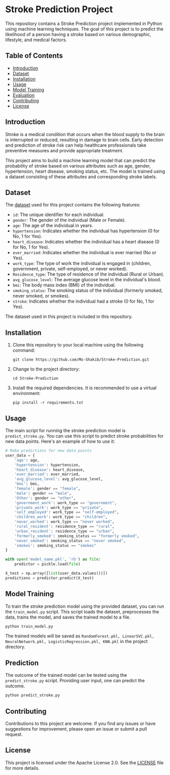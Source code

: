 # Stroke Prediction Project

This repository contains a Stroke Prediction project implemented in Python using machine learning techniques. The goal of this project is to predict the likelihood of a person having a stroke based on various demographic, lifestyle, and medical factors.

## Table of Contents

- [Introduction](#introduction)
- [Dataset](#dataset)
- [Installation](#installation)
- [Usage](#usage)
- [Model Training](#model-training)
- [Evaluation](#evaluation)
- [Contributing](#contributing)
- [License](#license)

## Introduction

Stroke is a medical condition that occurs when the blood supply to the brain is interrupted or reduced, resulting in damage to brain cells. Early detection and prediction of stroke risk can help healthcare professionals take preventive measures and provide appropriate treatment.

This project aims to build a machine learning model that can predict the probability of stroke based on various attributes such as age, gender, hypertension, heart disease, smoking status, etc. The model is trained using a dataset consisting of these attributes and corresponding stroke labels.

## Dataset

The [dataset](dataset.csv) used for this project contains the following features:

- `id`: The unique identifier for each individual.
- `gender`: The gender of the individual (Male or Female).
- `age`: The age of the individual in years.
- `hypertension`: Indicates whether the individual has hypertension (0 for No, 1 for Yes).
- `heart_disease`: Indicates whether the individual has a heart disease (0 for No, 1 for Yes).
- `ever_married`: Indicates whether the individual is ever married (No or Yes).
- `work_type`: The type of work the individual is engaged in (children, government, private, self-employed, or never worked).
- `Residence_type`: The type of residence of the individual (Rural or Urban).
- `avg_glucose_level`: The average glucose level in the individual's blood.
- `bmi`: The body mass index (BMI) of the individual.
- `smoking_status`: The smoking status of the individual (formerly smoked, never smoked, or smokes).
- `stroke`: Indicates whether the individual had a stroke (0 for No, 1 for Yes).

The dataset used in this project is included in this repository. 

## Installation

1. Clone this repository to your local machine using the following command:

   ```
   git clone https://github.com/Mo-Shakib/Stroke-Prediction.git
   ```

2. Change to the project directory:

   ```
   cd Stroke-Prediction
   ```

3. Install the required dependencies. It is recommended to use a virtual environment:

   ```
   pip install -r requirements.txt
   ```

## Usage

The main script for running the stroke prediction model is `predict_stroke.py`. You can use this script to predict stroke probabilities for new data points. Here's an example of how to use it:

```python
# Make predictions for new data points
user_data = {
    'age': age,
    'hypertension': hypertension,
    'heart_disease': heart_disease,
    'ever_married': ever_married,
    'avg_glucose_level': avg_glucose_level,
    'bmi': bmi,
    'female': gender == "female",
    'male': gender == "male",
    'Other': gender == "other",
    'government_work': work_type == "government",
    'private_work': work_type == "private",
    'self_employed': work_type == "self-employed",
    'children_work': work_type == "children",
    'never_worked': work_type == "never worked",
    'rural_resident': residence_type == "rural",
    'urban_resident': residence_type == "urban",
    'formerly_smoked': smoking_status == "formerly smoked",
    'never_smoked': smoking_status == "never smoked",
    'smokes': smoking_status == "smokes"
}

with open('model_name.pkl', 'rb') as file:
    predictor = pickle.load(file)

X_test = np.array([list(user_data.values())])
predictions = predictor.predict(X_test)

```

## Model Training

To train the stroke prediction model using the provided dataset, you can run the `train_model.py` script. This script loads the dataset, preprocesses the data, trains the model, and saves the trained model to a file.

```bash
python train_model.py
```

The trained models will be saved as `RandomForest.pkl, LinearSVC.pkl, NeuralNetwork.pkl, LogisticRegression.pkl, KNN.pkl` in the project directory.

## Prediction

The outcome of the trained model can be tested using the `predict_stroke.py` script. Providing user input, one can predict the outcome.

```bash
python predict_stroke.py
```

## Contributing

Contributions to this project are welcome. If you find any issues or have suggestions for improvement, please open an issue or submit a pull request.

## License

This project is licensed under the Apache License 2.0. See the [LICENSE](LICENSE) file for more details.

